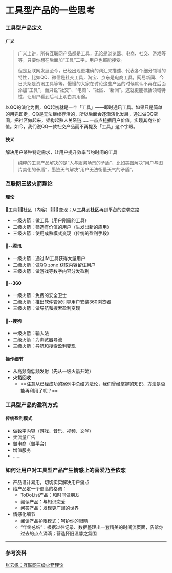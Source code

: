 # 工具型产品的一些思考



### 工具型产品定义

#### 广义

> 广义上讲，所有互联网产品都是工具，无论是浏览器、电商、社交、游戏等等，只要你想在后面加“工具”二字，用户也都能接受。
>
> 但是互联网发展至今，已经出现更准确的词汇来描述、代表各个细分领域的特性，比如QQ、微信是社交工具，淘宝、京东是电商工具，网易新闻、今日头条是资讯工具等等。慢慢的大家在讨论这些产品的时候默认不再在后面添加“工具”，而只说“社交”、“电商”、“社区、“新闻”。这就更能概括领域特性，让用户看到后马上明白其用途。

以QQ的演化为例，QQ起初就是一个「工具」——即时通讯工具。如果只是简单的用完即走，QQ是无法继续存活的，所以后面会逐渐演化发展，通过做QQ空间，把社区做起来，架构起熟人关系链......一点点挖掘用户价值，实现其商业价值。如今，我们说QQ一款社交产品而不再提及「工具」这个字眼。

#### 狭义

解决用户某种特定需求，让用户提升效率节约时间的工具

> 纯粹的工具产品解决的是“人与服务场景的矛盾”，比如美图解决“用户与图片美化的矛盾”，墨迹天气解决“用户无法衡量天气的矛盾”。



### 互联网三级火箭理论

#### 理论

🚀工具🚀🚀社区（内容）🚀🚀🚀变现；从**工具**到**社区**再到**平台**的逆袭之路

- 一级火箭：做工具（用户刚需的工具）
- 二级火箭：筛选有价值的用户（生发出新的应用）
- 三级火箭：使用成熟模式变现（传统的盈利手段）

#### 🌰--腾讯

- 一级火箭：通过IM工具获得大量用户
- 二级火箭：做QQ zone 获取内容留住用户
- 三级火箭：做游戏等数字内容分发盈利

#### 🌰--360

- 一级火箭：免费的安全卫士
- 二级火箭：推出软件管家引导用户安装360浏览器
- 三级火箭：做导航和搜索盈利变现

#### 🌰--搜狗

- 一级火箭：输入法
- 二级火箭：为浏览器导流
- 三级火箭：导航和搜索盈利变现

#### 操作细节

- 从高频向低频发射（先从一级火箭开始）
- **火箭回收**
    - ==注意从已经成功的案例中总结方法论，我们曾经掌握的知识、方法是否能再利用了呢？==



### 工具型产品的盈利方式

#### 传统盈利模式

- 做数字内容（游戏、音乐、视频、文学）
- 卖流量广告
- 做电商（做平台）
- 增值服务
- ......



### 如何让用户对工具型产品产生情感上的喜爱乃至依恋

- 产品设计易用，切切实实解决用户痛点
- 给产品定一个更高的格调：
    - ToDoList产品：和时间做朋友
    - 阅读产品：与知识恋爱
    - 问答产品：发现更广阔的世界
- 情感化细节
    - 阅读产品护眼模式：呵护你的眼睛
    - “年终总结”：根据过往记录、数据整理出一套精美的时间流页面，告诉你过去的点点滴滴；营造怀旧温馨之氛围





---

### 参考资料

[张云帆：互联网三级火箭理论](http://www.sohu.com/a/206464380_661563)